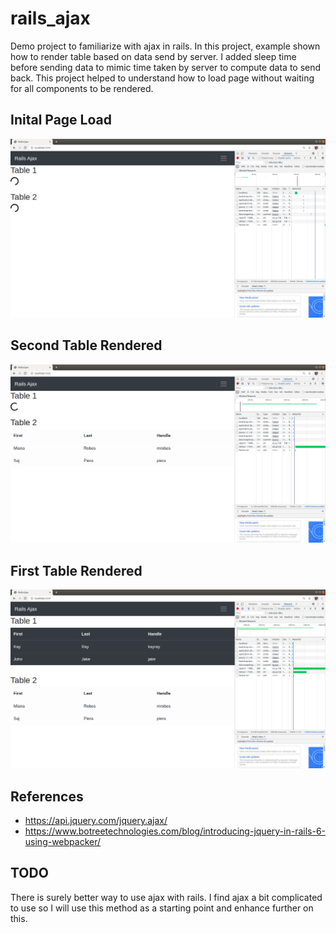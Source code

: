 # rails_ajax

Demo project to familiarize with ajax in rails. In this project, example shown how to render table based on data send by server. I added sleep time before sending data to mimic time taken by server to compute data to send back. This project helped to understand how to load page without waiting for all components to be rendered.

## Inital Page Load

![Initial Page Load](img/initial_page_load.png)

## Second Table Rendered

![Table 2 Rendered](img/table_2_rendered.png)

## First Table Rendered

![Table 1 Rendered](img/table_1_rendered.png)

## References

- https://api.jquery.com/jquery.ajax/
- https://www.botreetechnologies.com/blog/introducing-jquery-in-rails-6-using-webpacker/

## TODO

There is surely better way to use ajax with rails. I find ajax a bit complicated to use so I will use this method as a starting point and enhance further on this.
